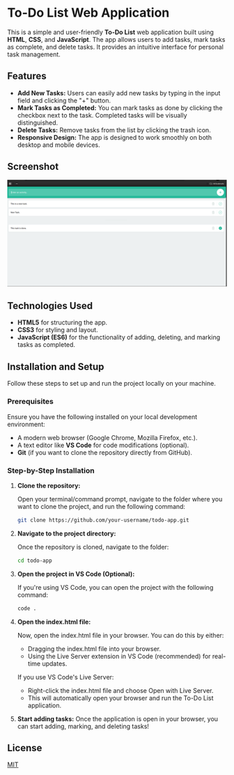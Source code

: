 # To-Do List Web Application

This is a simple and user-friendly **To-Do List** web application built using **HTML**, **CSS**, and **JavaScript**. The app allows users to add tasks, mark tasks as complete, and delete tasks. It provides an intuitive interface for personal task management.

## Features

- **Add New Tasks:** Users can easily add new tasks by typing in the input field and clicking the "+" button.
- **Mark Tasks as Completed:** You can mark tasks as done by clicking the checkbox next to the task. Completed tasks will be visually distinguished.
- **Delete Tasks:** Remove tasks from the list by clicking the trash icon.
- **Responsive Design:** The app is designed to work smoothly on both desktop and mobile devices.

## Screenshot

![To-Do List Screenshot](./images/ToDo.png)

## Technologies Used

- **HTML5** for structuring the app.
- **CSS3** for styling and layout.
- **JavaScript (ES6)** for the functionality of adding, deleting, and marking tasks as completed.

## Installation and Setup

Follow these steps to set up and run the project locally on your machine.

### Prerequisites

Ensure you have the following installed on your local development environment:

- A modern web browser (Google Chrome, Mozilla Firefox, etc.).
- A text editor like **VS Code** for code modifications (optional).
- **Git** (if you want to clone the repository directly from GitHub).

### Step-by-Step Installation

1. **Clone the repository:**

   Open your terminal/command prompt, navigate to the folder where you want to clone the project, and run the following command:

   ```bash
   git clone https://github.com/your-username/todo-app.git
   ```

2. **Navigate to the project directory:**

   Once the repository is cloned, navigate to the folder:

   ```bash
   cd todo-app

   ```

3. **Open the project in VS Code (Optional):**

   If you're using VS Code, you can open the project with the following command:

   ```bash
   code .

   ```

4. **Open the index.html file:**

   Now, open the index.html file in your browser. You can do this by either:

   - Dragging the index.html file into your browser.
   - Using the Live Server extension in VS Code (recommended) for real-time updates.

   If you use VS Code's Live Server:

   - Right-click the index.html file and choose Open with Live Server.
   - This will automatically open your browser and run the To-Do List application.

5. **Start adding tasks:**
   Once the application is open in your browser, you can start adding, marking, and deleting tasks!

## License

[MIT](LICENSE.md)
